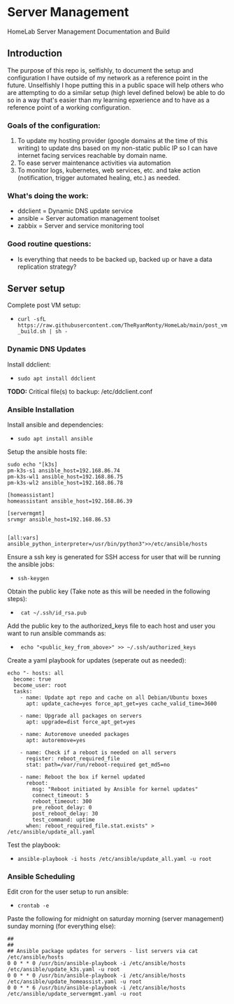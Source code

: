 # Server Management
HomeLab Server Management Documentation and Build

## Introduction
The purpose of this repo is, selfishly, to document the setup and configuration I have outside of my network as a reference point in the future. Unselfishly I hope putting this in a public space will help others who are attempting to do a similar setup (high level defined below) be able to do so in a way that's easier than my learning epxerience and to have as a reference point of a working configuration.

### Goals of the configuration:
1. To update my hosting provider (google domains at the time of this writing) to update dns based on my non-static public IP so I can have internet facing services reachable by domain name.
2. To ease server maintenance activities via automation
3. To monitor logs, kubernetes, web services, etc. and take action (notification, trigger automated healing, etc.) as needed.

### What's doing the work:
- ddclient = Dynamic DNS update service
- ansible = Server automation management toolset
- zabbix = Server and service monitoring tool


### Good routine questions:
* Is everything that needs to be backed up, backed up or have a data replication strategy?


## Server setup
Complete post VM setup:
* ```curl -sfL https://raw.githubusercontent.com/TheRyanMonty/HomeLab/main/post_vm_build.sh | sh -```

### Dynamic DNS Updates
Install ddclient:
* ```sudo apt install ddclient```


**TODO:** Critical file(s) to backup:
  /etc/ddclient.conf


### Ansible Installation
Install ansible and dependencies:
* ```sudo apt install ansible```

Setup the ansible hosts file:
```
sudo echo "[k3s]
pm-k3s-s1 ansible_host=192.168.86.74
pm-k3s-wl1 ansible_host=192.168.86.75
pm-k3s-wl2 ansible_host=192.168.86.78

[homeassistant]
homeassistant ansible_host=192.168.86.39

[servermgmt]
srvmgr ansible_host=192.168.86.53


[all:vars]
ansible_python_interpreter=/usr/bin/python3">>/etc/ansible/hosts
```

Ensure a ssh key is generated for SSH access for user that will be running the ansible jobs:
* ```ssh-keygen```

Obtain the public key (Take note as this will be needed in the following steps):
* ``` cat ~/.ssh/id_rsa.pub```

Add the public key to the authorized_keys file to each host and user you want to run ansible commands as:
* ``` echo "<public_key_from_above>" >> ~/.ssh/authorized_keys```

Create a yaml playbook for updates (seperate out as needed):
```
echo "- hosts: all
  become: true
  become_user: root
  tasks:
    - name: Update apt repo and cache on all Debian/Ubuntu boxes
      apt: update_cache=yes force_apt_get=yes cache_valid_time=3600

    - name: Upgrade all packages on servers
      apt: upgrade=dist force_apt_get=yes

    - name: Autoremove uneeded packages
      apt: autoremove=yes

    - name: Check if a reboot is needed on all servers
      register: reboot_required_file
      stat: path=/var/run/reboot-required get_md5=no

    - name: Reboot the box if kernel updated
      reboot:
        msg: "Reboot initiated by Ansible for kernel updates"
        connect_timeout: 5
        reboot_timeout: 300
        pre_reboot_delay: 0
        post_reboot_delay: 30
        test_command: uptime
      when: reboot_required_file.stat.exists" > /etc/ansible/update_all.yaml
```
Test the playbook:
* ``` ansible-playbook -i hosts /etc/ansible/update_all.yaml -u root ```

### Ansible Scheduling
Edit cron for the user setup to run ansible:
* ```crontab -e```

Paste the following for midnight on saturday morning (server management) sunday morning (for everything else):
```
##
##
## Ansible package updates for servers - list servers via cat /etc/ansible/hosts
0 0 * * 0 /usr/bin/ansible-playbook -i /etc/ansible/hosts /etc/ansible/update_k3s.yaml -u root
0 0 * * 0 /usr/bin/ansible-playbook -i /etc/ansible/hosts /etc/ansible/update_homeassist.yaml -u root
0 0 * * 6 /usr/bin/ansible-playbook -i /etc/ansible/hosts /etc/ansible/update_servermgmt.yaml -u root
```
